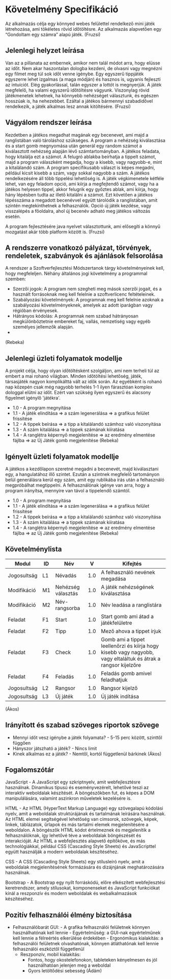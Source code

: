 # Követelmény Specifikáció

  Az alkalmazás célja egy könnyed webes felülettel rendelkező mini játék létrehozása, ami tökéletes rövid időtöltésre. Az alkalmazás alapvetően egy “Gondoltam egy számra” alapú játék. 
(Fruzsi)

## Jelenlegi helyzet leírása

  Van az a pillanata az embernek, amikor nem talál módot arra, hogy elüsse az időt. Nem akar haszontalan dologba kezdeni, de olvasni vagy megnézni egy filmet meg túl sok időt venne igénybe. Egy egyszerű tippjáték egyszerre lehet izgalmas (a maga módján) és hasznos is, ugyanis fejleszti az intuíciót. Elég gyakorlással, talán egyszer a lottót is megnyerjük. 
  A játék megfelelő, ha valami egyszerű időtöltésre vágyunk. Viszonylag rövid játékmenetek lehetnek, ha könnyebb nehézséget választunk, és egészen hosszúak is, ha nehezebbet. Ezáltal a játékos bármennyi szabadidővel rendelkezik, a játék alkalmas lesz annak kitöltésére.
(Fruzsi)

## Vágyálom rendszer leírása

  Kezdetben a játékos megadhat magának egy becenevet, ami majd a ranglistában való tároláshoz szükséges. A program a nehézség kiválasztása és a start gomb megnyomása után generál egy random számot a kiválasztott nehézség alapján lévő számtartományban. A játékos feladata, hogy kitalálja ezt a számot. A felugró ablakba beírhatja a tippelt számot, majd a program válaszként megadja, hogy a kisebb, vagy nagyobb-e, mint a kitalálandó szám. A program specifikusabb választ is képes megadni, például kicsit kisebb a szám, vagy sokkal nagyobb a szám. A játékos rendelkezésére áll több tippelési lehetőség is. A játék végkimenetele kétféle lehet, van egy feladom opció, ami kiírja a megfejtendő számot, vagy ha a játékos helyesen tippel, akkor felugrik egy győztes ablak, ami kiírja, hogy hány lépésben tudta az illető kitalálni a számot. Ezt követően a játékos lépésszáma a megadott becenévvel együtt tárolódik a ranglistában, amit szintén megtekinthetnek a felhasználók. Opció új játék kezdése, vagy visszalépés a főoldalra, ahol új becenév adható meg játékos változás esetén.
  
  A program fejlesztésére java nyelvet választottunk, ami elősegíti a könnyű mozgatást akár több platform között is. 
(Fruzsi)

## A rendszerre vonatkozó pályázat, törvények, rendeletek, szabványok és ajánlások felsorolása

  A rendszer a Szoftverfejlesztési Módszertanok tárgy követelményeinek kell, hogy megfeleljen.
Néhány általános jogi követelmény a programmal szemben:
* Szerzői jogok: A program nem szegheti meg mások szerzői jogait, és a használt forrásoknak meg kell felelnie a szoftverlicenc feltételeinek.
* Szabályozási követelmények: A programnak meg kell felelnie azoknak a szabályozási követelményeknek, amelyek az adott iparágban vagy régióban érvényesek.
* Hátrányos kódolás: A programnak nem szabad hátrányosan megkülönböztetnie embereket faj, vallás, nemzetiség vagy egyéb személyes jellemzők alapján.
* 
(Rebeka)

## Jelenlegi üzleti folyamatok modellje

A projekt célja, hogy olyan időtöltésként szolgáljon, ami nem terheli túl az embert a mai rohanó világban. Minden időtöltési lehetőség, játék, társasjáték nagyon komplikálttá vált az idők során. Az egyébként is rohanó nap közepén csak még nagyobb terhelés 1-1 ilyen fárasztóan komplex dologgal elütni az időt. Ezért van szükség ilyen egyszerű és alacsony figyelmet igénylő 'játékra'.
* 1.0 - A program megnyitása
* 1.1 - A játék elindítása => a szám legenerálása => a grafikus felület frissítése
* 1.2 - A tippek beírása => a tipp a kitalálandó számhoz való viszonyítása
* 1.3 - A szám kitalálása => a tippek számának kiíratása
* 1.4 - A ranglétra képernyő megjelenítése => az eredmény elmentése fájlba => az Új Játék gomb megjelenítése
(Rebeka)
## Igényelt üzleti folyamatok modellje

A játékos a kezdőlapon szeretné megadni a becenevét, majd kiválasztani egy, a hangulatához illő szintet. Ezután a szintnek megfelelő tartományon belül generálásra kerül egy szám, amit egy rublikába írás után a felhasználó megpróbálhat megtippelni. A felhasználónak igénye van arra, hogy a program irányítsa, mennyire van távol a tippelendő számtól.
* 1.0 - A program megnyitása
* 1.1 - A játék elindítása => a szám legenerálása => a grafikus felület frissítése
* 1.2 - A tippek beírása => a tipp a kitalálandó számhoz való viszonyítása
* 1.3 - A szám kitalálása => a tippek számának kiíratása
* 1.4 - A ranglétra képernyő megjelenítése => az eredmény elmentése fájlba => az Új Játék gomb megjelenítése
(Rebeka)
## Követelménylista

| Modul       | ID  | Név               | V   | Kifejtés                                       |
|-------------|-----|-------------------|-----|------------------------------------------------|
| Jogosultság | L1  | Névadás           | 1.0 | A felhasználó nevének megadása                |
| Modifikáció | M1  | Nehézség választás| 1.0 | A játék nehézségének kiválasztása             |
| Modifikáció | M2  | Név-rangsorba     | 1.0 | Név leadása a ranglistára                     |
| Feladat     | F1  | Start             | 1.0 | Start gomb ami átad a játékfelületre          |
| Feladat     | F2  | Tipp              | 1.0 | Mező ahova a tippet írjuk                     |
| Feladat     | F3  | Check             | 1.0 | Gomb ami a tippet leellenőrzi és kiírja hogy kisebb vagy nagyobb, vagy eltaláltuk és átrak a rangsor kijelzőre |
| Feladat     | F4  | Feladás           | 1.0 | Feladás gomb amivel feladhatjuk              |
| Jogosultság | L2  | Rangsor           | 1.0 | Rangsor kijelző                               |
| Jogosultság | L3  | Új játék          | 1.0 | Új játék indítása                              |
(Ákos)


## Irányított és szabad szöveges riportok szövege

- Mennyi időt vesz igénybe a játék folyamata?   -  5-15 perc között, szinttől függően
- Hányszor játszható a játék?  -   Nincs limit
- Kinek alkalmas ez a játék?  -   Nemtől, kortól függetlenül bárkinek
(Ákos)

## Fogalomszótár
  JavaScript - A JavaScript egy szkriptnyelv, amit webfejlesztésre használnak. Dinamikus típusú és eseményvezérelt, lehetővé teszi az interaktív weboldalak készítését. A böngészőkben fut, és képes a DOM manipulálására, valamint aszinkron műveletek kezelésére is.

HTML - Az HTML (HyperText Markup Language) egy szövegalapú kódolási nyelv, amit a weboldalak struktúrájának és tartalmának leírására használnak. Az HTML elemei segítségével lehetőség van címsorok, szövegek, képek, linkek, táblázatok, űrlapok és más tartalmi elemek megjelenítésére a weboldalon. A böngészők HTML kódot értelmeznek és megjelenítik a felhasználóknak, így lehetővé téve a weboldalak böngészését és interakcióját. Az HTML a webfejlesztés alapvető építőköve, és más technológiákkal, például CSS (Cascading Style Sheets) és JavaScripttel együtt használják a modern weboldalak készítéséhez.

CSS - A CSS (Cascading Style Sheets) egy stílusleíró nyelv, amit a weboldalak megjelenítésének formázására és dizájnjának meghatározására használnak.

Bootstrap - A Bootstrap egy nyílt forráskódú, előre elkészített webfejlesztési keretrendszer, amely stílusokat, komponenseket és JavaScript funkciókat kínál a reszponzív és modern weboldalak és webalkalmazások készítéséhez.

## Pozitív felhasználói élmény biztosítása
- Felhasználóbarát GUI:
      - A grafika felhasználói felületnek könnyen használhatónak kell lennie
      - Egyértelműség: a GUI-nak egyértelműnek kell lennie a félreértés elkerülése érdekében
      - Ergonómikus kialakítás: a felhasználói felületnek olvashatónak, könnyen átláthatónak kell lennie felhasználói eszköztől függetlenül
  - Reszponzív, mobil kialakítás:
      - Fontos, hogy okostelefonokon, tableteken kényelmesen és jól használhatóan jelenjen meg a weboldal
      - Gyors letöltődési sebesség
(Ádám)
